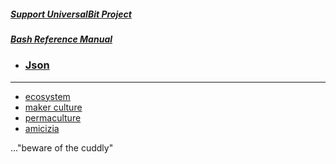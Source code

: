##### [Support UniversalBit Project](https://github.com/universalbit-dev/universalbit-dev/tree/main/support)
##### [Bash Reference Manual](https://www.gnu.org/software/bash/manual/html_node/index.html)


* ### [Json](https://en.wikipedia.org/wiki/JSON) 
---

* [ecosystem](https://github.com/universalbit-dev/universalbit-dev/blob/main/json/ecosystem.json)
* [maker culture](https://github.com/universalbit-dev/universalbit-dev/blob/main/json/maker_culture.json)
* [permaculture](https://github.com/universalbit-dev/universalbit-dev/blob/main/json/permaculture.json)
* [amicizia](https://github.com/universalbit-dev/universalbit-dev/blob/main/json/amicizia.json)

..."beware of the cuddly"
